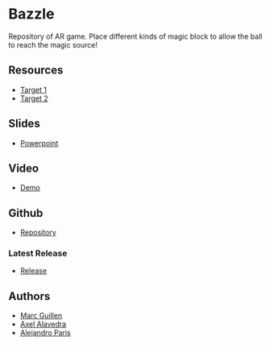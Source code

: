 # Bazzle
Repository of AR game. Place different kinds of magic block to allow the ball to reach the magic source!

## Resources
* [Target 1](https://github.com/AlejandroParis/Ar_Project/blob/master/Assets/Editor/Vuforia/ImageTargetTextures/DeviceDB/Poker_1_scaled.jpg)
* [Target 2](https://github.com/AlejandroParis/Ar_Project/blob/master/Assets/Editor/Vuforia/ImageTargetTextures/DeviceDB/Poker_3_scaled.jpg)

## Slides
* [Powerpoint](https://docs.google.com/presentation/d/1FAPSgNNyMJtpc8cPXRl-HxLOrk3DmZG_7j_5Xw6Z5Lo/edit#slide=id.p)

## Video
* [Demo]()

## Github
* [Repository](https://github.com/AlejandroParis/Ar_Project)

### Latest Release
* [Release](https://github.com/AlejandroParis/Ar_Project/releases/tag/0.1)

## Authors
* [Marc Guillen](https://github.com/Marcgs96)
* [Axel Alavedra](https://github.com/AxelAlavedra)
* [Alejandro Paris](https://github.com/AlejandroParis)
